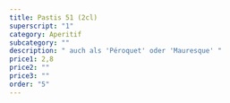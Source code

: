 ```yaml
---
title: Pastis 51 (2cl)
superscript: "1"
category: Aperitif
subcategory: ""
description: " auch als 'Péroquet' oder 'Mauresque' "
price1: 2,8
price2: ""
price3: ""
order: "5"
---
```

